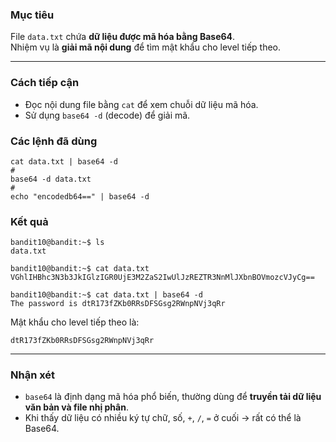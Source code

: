 ### **Mục tiêu**

File `data.txt` chứa **dữ liệu được mã hóa bằng Base64**.  
Nhiệm vụ là **giải mã nội dung** để tìm mật khẩu cho level tiếp theo.

---

### **Cách tiếp cận**

- Đọc nội dung file bằng `cat` để xem chuỗi dữ liệu mã hóa.
- Sử dụng `base64 -d` (decode) để giải mã.

### **Các lệnh đã dùng**

```
cat data.txt | base64 -d
#
base64 -d data.txt
#
echo "encodedb64==" | base64 -d
```

### **Kết quả**

```
bandit10@bandit:~$ ls
data.txt

bandit10@bandit:~$ cat data.txt
VGhlIHBhc3N3b3JkIGlzIGR0UjE3M2ZaS2IwUlJzREZTR3NnMlJXbnBOVmozcVJyCg==

bandit10@bandit:~$ cat data.txt | base64 -d
The password is dtR173fZKb0RRsDFSGsg2RWnpNVj3qRr
```

Mật khẩu cho level tiếp theo là:

`dtR173fZKb0RRsDFSGsg2RWnpNVj3qRr`

---

### **Nhận xét**

- `base64` là định dạng mã hóa phổ biến, thường dùng để **truyền tải dữ liệu văn bản và file nhị phân**.
- Khi thấy dữ liệu có nhiều ký tự chữ, số, `+`, `/`, `=` ở cuối → rất có thể là Base64.